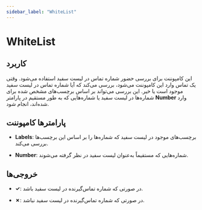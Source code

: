 ```yaml
---
sidebar_label: "WhiteList"
---
```


# WhiteList

## کاربرد

این کامپوننت برای بررسی حضور شماره تماس در لیست سفید استفاده می‌شود. وقتی یک تماس وارد این کامپوننت می‌شود، بررسی می‌کند که آیا شماره تماس در لیست سفید موجود است یا خیر. این بررسی می‌تواند بر اساس برچسب‌های مشخص شده برای شماره‌ها در لیست سفید یا شماره‌هایی که به طور مستقیم در پارامتر **Number** وارد شده‌اند، انجام شود.

## پارامترها کامپوننت

- **Labels**: برچسب‌های موجود در لیست سفید که شماره‌ها را بر اساس این برچسب‌ها بررسی می‌کند.

- **Number**: شماره‌هایی که مستقیماً به‌عنوان لیست سفید در نظر گرفته می‌شوند.

## خروجی‌ها

- **✓**: در صورتی که شماره تماس‌گیرنده در لیست سفید باشد.
  
- **✗**: در صورتی که شماره تماس‌گیرنده در لیست سفید نباشد.